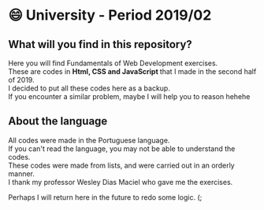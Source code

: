# :smile: University - Period 2019/02

## What will you find in this repository?

Here you will find Fundamentals of Web Development exercises. <br>
These are codes in <strong> Html, CSS and JavaScript </strong> that I made in the second half of 2019. <br>
I decided to put all these codes here as a backup. <br>
If you encounter a similar problem, maybe I will help you to reason hehehe

## About the language
All codes were made in the Portuguese language. <br>
If you can't read the language, you may not be able to understand the codes.<br>
These codes were made from lists, and were carried out in an orderly manner. <br>
I thank my professor Wesley Dias Maciel who gave me the exercises.<br>

Perhaps I will return here in the future to redo some logic. (;
